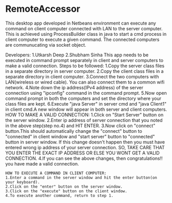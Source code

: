 # RemoteAccessor
This desktop app developed in Netbeans environment can execute any command on client computer connected with LAN to the server computer.
This is achieved using ProcessBuilder class in java to start a cmd process in client computer to execute a given command. The connected computers are communucating via socket object.

Developers: 1.Utkarsh Deep
            2.Shubham Sinha
This app needs to be executed in command prompt separately in client and server computers to make a valid connection.
Steps to be followed:
1.Copy the server class files in a separate directory in server computer.
2.Copy the client class files in a separate directory in client computer.
3.Connect the two computers with LAN(wireless or wired cable). You can also connect them to a common wifi network.
4.Note down the ip address(IPv4 address) of the server connection using "ipconfig" command in the command prompt.
5.Now open command prompt in both the computers and set the directory where your class files are kept.
6.Execute "java Server" in server cmd and "java Client1" in client cmd.A new window will appear in both server and client computers.
    HOW TO MAKE A VALID CONNECTION:
    1.Click on "Start Server" button on the server window. 
    2.Enter ip address of server connection that you noted in the above step(step no.4) and HIT ENTER.
    3.Now click on "connect" button.This should automatically change the "connect" button to "connected" in client window and "start server" button to "connected" button in server window. If this change doesn't happen then you must have entered wrong ip address of your server connection. SO, TAKE CARE THAT YOU ENTER THE EXACT IP ADDRESS OR ELSE YOU WONT GET A VALID CONNECTION.
    4.If you can see the above changes, then congratulations!! you have made a valid connection.
    
    HOW TO EXECUTE A COMMAND IN CLIENT COMPUTER:
    1.Enter a command in the server window and hit the enter button(on your keyboard).
    2.Click on the "enter" button on the server window.
    3.Click on the "execute" button on the client window.
    4.To execute another command, return to step 1.
    
